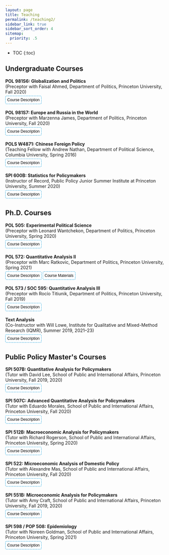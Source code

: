 ```yaml
---
layout: page
title: Teaching
permalink: /teaching2/
sidebar_link: true
sidebar_sort_order: 4
sitemap:
  priority: .5
---
```


<script>
function myFunction(divId) {
  var x = document.getElementById(divId);
  if (x.style.display === "none") {
    x.style.display = "block";
  } else {
    x.style.display = "none";
  }
}
</script>


<style>
.button {
    transition-duration: 0.2s;
    border-radius: 4px;
    background-color: white;
    border: 1px dashed #0096D6;
    font-size: 12px;
    margin: 4px auto;
    cursor: pointer;
    padding: 5px;
}
	
.button:hover {
  background-color: #0096D6; 
  color: white;
}

.button1 {
    transition-duration: 0.2s;
    border-radius: 4px;
    background-color: white;
    border: 1px dashed #8CD2F4;
    color: #8CD2F4;
    font-size: 12px;
    margin: 4px auto;
    cursor: pointer;
    padding: 5px;
}
	
.button1:hover {
  background-color: #8CD2F4; 
  color: white;
}
	
ol li::marker {
    color: #8CD2F4;
}
	
ol li {
    padding-left: 8px;
    padding-bottom: 1.25em;
}

</style>


* TOC
{:toc}


## Undergraduate Courses

<p>
<b>POL 981S6: Globalization and Politics</b><br>
(Preceptor with Faisal Ahmed, Department of Politics, Princeton University, Fall 2020)
<br>
<button onclick="myFunction('desPOL981S6')" class="button">Course Description</button>

<div id='desPOL981S6' style="display: none;">
  <blockquote>Globalization – broadly defined as the movement of people, money, and goods across national borders –  is an increasingly salient topic for citizens, governments/states, and the natural environment. This junior workshop examines the drivers and consequences associated with globalization, with a particular emphasis on the political dimension. Some political drivers include (but are not limited to): partisanship, the process of democratization, international influences (e.g., the United States, World Bank, International Monetary Fund), and interest groups.  Some political consequences include (but are not limited to): political polarization, income and political inequality, contentious politics, civil war, democratization, institutional change, authoritarian resilience, and the politics of climate change. Readings in the workshop will focus on research articles that seek to understand the political drivers and effects associated with globalization. We will use these readings as examples of quality research in political science, focusing in particular on the types of research design challenges confronting these studies and the researchers’ effectiveness in addressing those challenges. </blockquote>
</div>
</p>



<p>
<b>POL 981S7: Europe and Russia in the World</b><br>
(Preceptor with Marzenna James, Department of Politics, Princeton University, Fall 2020)
<br>
<button onclick="myFunction('desPOL981S7')" class="button">Course Description</button>

<div id='desPOL981S7' style="display: none;">
  <blockquote>The workshop will deal with a variety of issues in the area of European and Russian foreign policies, as well as transatlantic cooperation, including the questions: What are the mechanisms of multilateral cooperation between the United States and other global powers with Europe, and between countries within Europe?  What are the main political problems in Europe, the European Union, and transatlantic cooperation? What is the importance of Brexit for transatlantic relations and the viability of the European Union as an economic and political unit in international relations? What is the nature of the challenge posed by Russian and Chinese foreign policies vis-à-vis the European Union? The goal of the workshop is to initiate the students into the process of independent research: to understand its underlying logic. The main emphasis will be on the basic methodological foundations upon which the students will design their own research projects. </blockquote>
</div>
</p>



<p>
<b>POLS W4871: Chinese Foreign Policy</b><br>
(Teaching Fellow with Andrew Nathan, Department of Political Science, Columbia University, Spring 2016)
<br>
<button onclick="myFunction('desPOLSW4871')" class="button">Course Description</button>

<div id='desPOLSW4871' style="display: none;">
  <blockquote>The course describes the major elements of Chinese foreign policy today, in the context of their development since 1949. We seek to understand the security-based rationale of policy as well as other factors – organizational, cultural, perceptual, and so on – that influence Chinese foreign policy. We analyze decision-making processes that affect Chinese foreign policy, China’s relations with various countries and regions, Chinese policy toward key functional issues in international affairs, how the rise of China is affecting global power relations, and how other actors are responding. The course pays attention to the application of international relations theories to the problems we study, and also takes an interest in policy issues facing decision-makers in China as well as those facing decision-makers in other countries that deal with China.</blockquote>
</div>
</p>



<p>
<b>SPI 600B: Statistics for Policymakers</b><br>
(Instructor of Record, Public Policy Junior Summer Institute at Princeton University, Summer 2020)
<br>
<button onclick="myFunction('desSPI600B')" class="button">Course Description</button>

<div id='desSPI600B' style="display: none;">
  <blockquote>What determines economic growth and development? Do large-scale social programs actually achieve their intended impact? Policymakers often use statistics to answer these questions. Importantly, the validity of their conclusions hinges on plausible underlying assumptions and defensible application of statistical methods. The course will introduce basic principles of statistical inference and programming skills for data analysis in R. The goal is to become a critical consumer and analyst of news articles and academic studies that use statistics and provide students with the foundation necessary to analyze data for the Global Systemic Risks (GSR) course. </blockquote>
</div>
</p>



## Ph.D. Courses

<p>
<b>POL 505: Experimental Political Science</b><br>
(Preceptor with Leonard Wantchekon, Department of Politics, Princeton University, Spring 2020)
<br>
<button onclick="myFunction('desPOL505')" class="button">Course Description</button>

<div id='desPOL505' style="display: none;">
  <blockquote>The goal of this course introduces students to the theoretical and practical features of experimental political science, particularly natural and field experiments. There is a special emphasis on the importance of distinguishing between policy-based and institution-based interventions, with attention given to the promise of the latter for political economy research. The course is divided into four sections. The first section of the course introduces students to the methodological underpinnings of experimental scholarship, particularly causal inference and the motivation behind randomization. The section focuses on practical application and experimental design, including randomization techniques, sample selection, and power analysis. It also includes a set of readings that address common problems and solutions. The second section focuses on experiments that occur in nature and how to extract causal estimates from these experiments.  The third section covers the conceptualization and operationalization of laboratory (and laboratory in the field) experiments, as well as survey experiments. Particular attention will be paid to the issues that arise when evaluating institutions. The final section will cover innovations in experimental methods for evaluating institutions. The course will conclude with student presentations of their research project. </blockquote>
</div>
</p>



<p>
<b>POL 572: Quantitative Analysis II</b><br>
(Preceptor with Marc Ratkovic, Department of Politics, Princeton University, Spring 2021)
<br>
<button onclick="myFunction('desPOL572')" class="button">Course Description</button>
<button onclick=" window.open('https://www.overleaf.com/read/mzgmwvmyxpyg','_blank')" class="button">Course Materials</button> 

<div id='desPOL572' style="display: none;">
  <blockquote>Positive political science involves connecting our observations of the social world with causal mechanisms.  We are going to focus on a particular problem: to what extent can we used observed data to measure, discover, and test underlying causal claims?  The course will include a combination of statistical theory, hands--on data analysis,  and causal reasoning.  The goal of the course is to produce students who can understand, apply, and ultimately further quantitative political methodology. </blockquote>
</div>
</p>



<p>
<b>POL 573 / SOC 595: Quantitative Analysis III</b><br>
(Preceptor with Rocío Titiunik, Department of Politics, Princeton University, Fall 2019)
<br>
<button onclick="myFunction('desPOL573')" class="button">Course Description</button>

<div id='desPOL573' style="display: none;">
  <blockquote>This course is an advanced graduate-level methods course, meant to be taken after POL 571 and POL 572 or equivalent courses. The course will cover several topics that are not usually covered in the first-year sequence, including asymptotics, hypothesis testing, maximum likelihood estimation, nonparametric estimation, partial identification, and resampling methods. The course will be both theoretical and practical. There will be regular problem sets that will require the empirical analysis of real datasets as well as theoretical exercises, and two exams. </blockquote>
</div>
</p>



<p>
<b>Text Analysis</b><br>
(Co-Instructor with Will Lowe, Institute for Qualitative and Mixed-Method Research (IQMR), Summer 2019, 2021–23)
<br>
<button onclick="myFunction('desText')" class="button">Course Description</button>

<div id='desText' style="display: none;">
  <blockquote>These modules are about using computers to systematically analyze text, typically as precursor, successor, or complement to a qualitative analysis. We’ll discuss and practice classical dictionary-based content analysis and its newer incarnation topic modeling, consider how to classify large numbers of documents by topic, and show how to project their contents into rhetorical spaces for understanding and visualization. Along the way we’ll scrape texts from the web, and discuss good ways to integrate text analysis into a variety or research designs. We’ll presume a grasp of basic mathematical and statistical concepts and a willingness to follow along with the computational parts. The module mostly uses R and its packages. Expertise in R is not required, although some prior experience may be helpful. If there is interest we can also run a very short introduction to R prior to the course for those who’ve not met it before. </blockquote>
</div>
</p>



## Public Policy Master's Courses



<p>
<b>SPI 507B: Quantitative Analysis for Policymakers</b><br>
(Tutor with David Lee, School of Public and International Affairs, Princeton University, Fall 2019, 2020)
<br>
<button onclick="myFunction('desSPI507B')" class="button">Course Description</button>

<div id='desSPI507B' style="display: none;">
  <blockquote>Today, more data are available to researchers than ever before. In this course, we’ll cover how to use statistics to harness these data to improve policy analysis. This course will equip you to understand the mathematical foundations of statistics, to understand common types of quantitative analysis, and to apply these tools yourself using the statistical software package Stata. Our overarching goal is application: to give you the means of answering big policy questions, and not get bogged into the weeds of math and notation. We want you to be a discerning consumer of statistical news, and someone who can use the principles of statistics to do your own analysis. </blockquote>
</div>
</p>



<p>
<b>SPI 507C: Advanced Quantitative Analysis for Policymakers</b><br>
(Tutor with Eduardo Morales, School of Public and International Affairs, Princeton University, Fall 2020)
<br>
<button onclick="myFunction('desSPI507C')" class="button">Course Description</button>

<div id='desSPI507C' style="display: none;">
  <blockquote>Statistical analysis with applications to public policy, begins with an introduction to probability theory followed by discussion of statistical methods for estimating the quantitative effects of changes in policy variables. Regression methods appropriate for the analysis of observational data and data from randomized controlled experiments are stressed. By course end, students are able to do their own empirical analysis using statistical software package & interpret regression results from the professional literature. The course assumes fluency in calculus, which is necessary for rigorous mathematical analysis of probability and statistics. </blockquote>
</div>
</p>



<p>
<b>SPI 512B: Macroeconomic Analysis for Policymakers</b><br>
(Tutor with Richard Rogerson, School of Public and International Affairs, Princeton University, Spring 2020)
<br>
<button onclick="myFunction('desSPI512B')" class="button">Course Description</button>

<div id='desSPI512B' style="display: none;">
  <blockquote>This course covers the theory of modern macroeconomics in detail. The focus is on the determination of macroeconomic variables - such as output, employment, prices, and the interest rate - in the short, medium, and long run, and addresses a number of policy issues. Discusses several examples of macroeconomic phenomena in the real world. A central theme is to understand the powers and limitations of macroeconomic policy in stabilizing the business cycle and promoting growth. </blockquote>
</div>
</p>



<p>
<b>SPI 522: Microeconomic Analysis of Domestic Policy</b><br>
(Tutor with Alexandre Mas, School of Public and International Affairs, Princeton University, Fall 2020)
<br>
<button onclick="myFunction('desSPI522')" class="button">Course Description</button>

<div id='desSPI522' style="display: none;">
  <blockquote>This course focuses on the role of the government in the economy. The aim is to provide an understanding of the reasons for government intervention in the economy, analyzing the benefits and costs of possible government policies, and the response of economic agents to the government's actions. The course covers education, labor, and tax policy, social insurance programs, public goods, environmental protection, and the interaction between different levels of government. </blockquote>
</div>
</p>



<p>
<b>SPI 551B: Microeconomic Analysis for Policymakers</b><br>
(Tutor with Amy Craft, School of Public and International Affairs, Princeton University, Fall 2019, 2020)
<br>
<button onclick="myFunction('desSPI551B')" class="button">Course Description</button>

<div id='desSPI551B' style="display: none;">
  <blockquote>The purpose of this course is to develop an understanding of microeconomic tools and learn how to apply them to the analysis of policies.  Students need not have taken any other economics courses but they should have a good command over algebra and be familiar with basic calculus concepts, although proficiency in calculus is not necessary. </blockquote>
</div>
</p>



<p>
<b>SPI 598 / POP 508: Epidemiology</b><br>
(Tutor with Noreen Goldman, School of Public and International Affairs, Princeton University, Spring 2021)
<br>
<button onclick="myFunction('desSPI598')" class="button">Course Description</button>

<div id='desSPI598' style="display: none;">
  <blockquote>This course combines a traditional public health course in epidemiology with a policy-oriented course on population health. Conventional topics include measurement of health and survival and impact of associated risk factors; techniques for design, analysis of epidemiologic studies; sources of bias and confounding; and causal inference. We also examine: models of infectious disease with an emphasis on COVID-19, inference and decision making based on large numbers of studies and contradictory information, the science underlying screening procedures, social inequalities in health, and ethical issues in medical research. </blockquote>
</div>
</p>

